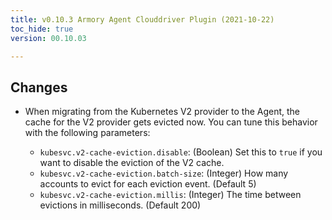 ```yaml
---
title: v0.10.3 Armory Agent Clouddriver Plugin (2021-10-22)
toc_hide: true
version: 00.10.03

---
```


## Changes

* When migrating from the Kubernetes V2 provider to the Agent, the cache for the V2 provider gets evicted now. You can tune this behavior with the following parameters:

  * `kubesvc.v2-cache-eviction.disable`: (Boolean) Set this to `true` if you want to disable the eviction of the V2 cache.
  * `kubesvc.v2-cache-eviction.batch-size`: (Integer) How many accounts to evict for each eviction event. (Default 5)
  * `kubesvc.v2-cache-eviction.millis`: (Integer) The time between evictions in milliseconds. (Default 200)